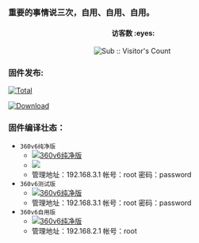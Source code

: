 ### 重要的事情说三次，自用、自用、自用。
<h4 align="center">访客数 :eyes:</h4>
<p align="center">
<img  src="https://profile-counter.glitch.me/Actions-360v6/count.svg" alt="Sub :: Visitor's Count" />
 <img width=0 height=0 src="https://profile-counter.glitch.me/wwz09/count.svg" alt="wwz09:: Visitor's Count" />
</p>

### 固件发布:

[![Total](https://shields.io/github/downloads/wwz09/Actions-360v6/total?logo=Bookmeter&label=releases&logoColor=yellow&color=yellow)](https://github.com/wwz09/Actions-360v6/releases)

[![Download](https://img.shields.io/github/v/release/wwz09/Actions-360v6?color=orange&logoColor=orange&label=Download&logo=DocuSign)](https://github.com/wwz09/Actions-360v6/releases/latest) 


### 固件编译壮态：

* `360v6纯净版` 
   * [![360v6纯净版](https://github.com/wwz09/Actions-360v6/actions/workflows/360V6-cj.yml/badge.svg?logo=openwrt)](https://github.com/wwz09/Actions-360v6/actions/workflows/360V6-cj.yml)
   * [![](https://img.shields.io/badge/360v6-纯净版-32C955.svg?logo=openwrt)](https://github.com/wwz09/Actions-360v6/actions/workflows/360V6-cj.yml)
   * 管理地址：192.168.3.1  帐号：root   密码：password  
* `360v6测试版` 
   * [![360v6纯净版](https://github.com/wwz09/Actions-360v6/actions/workflows/360V6-cs.yml/badge.svg)](https://github.com/wwz09/Actions-360v6/actions/workflows/360V6-cs.yml)      
   * 管理地址：192.168.3.1  帐号：root   密码：password  
* `360v6自用版` 
   * [![360v6纯净版](https://github.com/wwz09/Actions-360v6/actions/workflows/360V6-zy.yml/badge.svg)](https://github.com/wwz09/Actions-360v6/actions/workflows/360V6-zy.yml) 
   * 管理地址：192.168.2.1  帐号：root   
